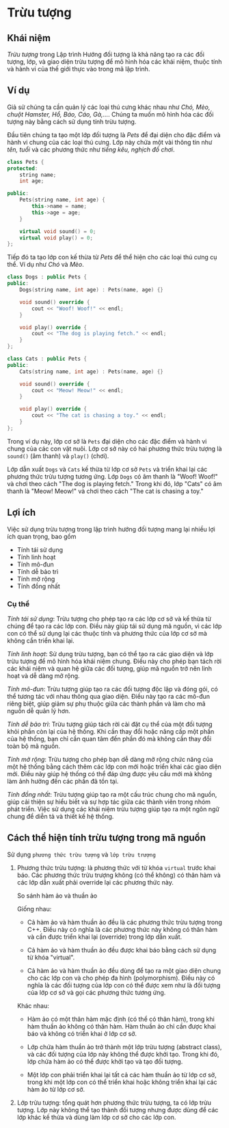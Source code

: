 # Trừu tượng

## Khái niệm

*Trừu tượng* trong Lập trình Hướng đối tượng là khả năng tạo ra các đối tượng, lớp, và giao diện trừu tượng để mô hình hóa các khái niệm, thuộc tính và hành vi của thế giới thực vào trong mã lập trình.

## Ví dụ

Giả sử chúng ta cần quản lý các loại thú cưng khác nhau như *Chó, Mèo, chuột Hamster, Hổ, Báo, Cáo, Gà,...*. Chúng ta muốn mô hình hóa các đối tượng này bằng cách sử dụng tính trừu tượng.

Đầu tiên chúng ta tạo một lớp đối tượng là *Pets* để đại diện cho đặc điểm và hành vi chung của các loại thú cưng. Lớp này chứa một vài thông tin như *tên, tuổi* và các phương thức như *tiếng kêu, nghịch đồ chơi*.

```cpp
class Pets {
protected:
    string name;
    int age;

public:
    Pets(string name, int age) {
        this->name = name;
        this->age = age;
    }

    virtual void sound() = 0;
    virtual void play() = 0;
};
```

Tiếp đó ta tạo lớp con kế thừa từ *Pets* để thể hiện cho các loại thú cưng cụ thể. Ví dụ như *Chó* và *Mèo*.

```cpp
class Dogs : public Pets {
public:
    Dogs(string name, int age) : Pets(name, age) {}

    void sound() override {
        cout << "Woof! Woof!" << endl;
    }

    void play() override {
        cout << "The dog is playing fetch." << endl;
    }
};
```

```cpp
class Cats : public Pets {
public:
    Cats(string name, int age) : Pets(name, age) {}

    void sound() override {
        cout << "Meow! Meow!" << endl;
    }

    void play() override {
        cout << "The cat is chasing a toy." << endl;
    }
};

```

Trong ví dụ này, lớp cơ sở là `Pets` đại diện cho các đặc điểm và hành vi chung của các con vật nuôi. Lớp cơ sở này có hai phương thức trừu tượng là `sound()` (âm thanh) và `play()` (chơi).

Lớp dẫn xuất `Dogs` và `Cats` kế thừa từ lớp cơ sở `Pets` và triển khai lại các phương thức trừu tượng tương ứng. Lớp `Dogs` có âm thanh là "Woof! Woof!" và chơi theo cách "The dog is playing fetch." Trong khi đó, lớp "Cats" có âm thanh là "Meow! Meow!" và chơi theo cách "The cat is chasing a toy."

## Lợi ích

Việc sử dụng trừu tượng trong lập trình hướng đối tượng mang lại nhiều lợi ích quan trọng, bao gồm

- Tính tái sử dụng
- Tính linh hoạt
- Tính mô-đun
- Tính dễ bảo trì
- Tính mở rộng
- Tính đồng nhất

### Cụ thể

*Tính tái sử dụng*: Trừu tượng cho phép tạo ra các lớp cơ sở và kế thừa từ chúng để tạo ra các lớp con. Điều này giúp tái sử dụng mã nguồn, vì các lớp con có thể sử dụng lại các thuộc tính và phương thức của lớp cơ sở mà không cần triển khai lại.

*Tính linh hoạt*: Sử dụng trừu tượng, bạn có thể tạo ra các giao diện và lớp trừu tượng để mô hình hóa khái niệm chung. Điều này cho phép bạn tách rời các khái niệm và quan hệ giữa các đối tượng, giúp mã nguồn trở nên linh hoạt và dễ dàng mở rộng.

*Tính mô-đun*: Trừu tượng giúp tạo ra các đối tượng độc lập và đóng gói, có thể tương tác với nhau thông qua giao diện. Điều này tạo ra các mô-đun riêng biệt, giúp giảm sự phụ thuộc giữa các thành phần và làm cho mã nguồn dễ quản lý hơn.

*Tính dễ bảo trì*: Trừu tượng giúp tách rời cài đặt cụ thể của một đối tượng khỏi phần còn lại của hệ thống. Khi cần thay đổi hoặc nâng cấp một phần của hệ thống, bạn chỉ cần quan tâm đến phần đó mà không cần thay đổi toàn bộ mã nguồn.

*Tính mở rộng*: Trừu tượng cho phép bạn dễ dàng mở rộng chức năng của một hệ thống bằng cách thêm các lớp con mới hoặc triển khai các giao diện mới. Điều này giúp hệ thống có thể đáp ứng được yêu cầu mới mà không làm ảnh hưởng đến các phần đã tồn tại.

*Tính đồng nhất*: Trừu tượng giúp tạo ra một cấu trúc chung cho mã nguồn, giúp cải thiện sự hiểu biết và sự hợp tác giữa các thành viên trong nhóm phát triển. Việc sử dụng các khái niệm trừu tượng giúp tạo ra một ngôn ngữ chung để diễn tả và thiết kế hệ thống.

## Cách thể hiện tính trừu tượng trong mã nguồn

Sử dụng `phương thức trừu tượng` và `lớp trừu trượng`

1. Phương thức trừu tượng: là phương thức với từ khóa `virtual` trước khai báo. Các phương thức trừu trượng không (có thể không) có thân hàm và các lớp dẫn xuất phải override lại các phương thức này.

    So sánh hàm ảo và thuần ảo

    Giống nhau:

    - Cả hàm ảo và hàm thuần ảo đều là các phương thức trừu tượng trong C++. Điều này có nghĩa là các phương thức này không có thân hàm và cần được triển khai lại (override) trong lớp dẫn xuất.

    - Cả hàm ảo và hàm thuần ảo đều được khai báo bằng cách sử dụng từ khóa "virtual".

    - Cả hàm ảo và hàm thuần ảo đều dùng để tạo ra một giao diện chung cho các lớp con và cho phép đa hình (polymorphism). Điều này có nghĩa là các đối tượng của lớp con có thể được xem như là đối tượng của lớp cơ sở và gọi các phương thức tương ứng.

    Khác nhau:

    - Hàm ảo có một thân hàm mặc định (có thể có thân hàm), trong khi hàm thuần ảo không có thân hàm. Hàm thuần ảo chỉ cần được khai báo và không có triển khai ở lớp cơ sở.

    - Lớp chứa hàm thuần ảo trở thành một lớp trừu tượng (abstract class), và các đối tượng của lớp này không thể được khởi tạo. Trong khi đó, lớp chứa hàm ảo có thể được khởi tạo và tạo đối tượng.

    - Một lớp con phải triển khai lại tất cả các hàm thuần ảo từ lớp cơ sở, trong khi một lớp con có thể triển khai hoặc không triển khai lại các hàm ảo từ lớp cơ sở.

2. Lớp trừu tượng: tổng quát hơn phương thức trừu tượng, ta có lớp trừu tượng. Lớp này không thể tạo thành đối tượng nhưng được dùng để các lớp khác kế thừa và dùng làm lớp cơ sở cho các lớp con.
